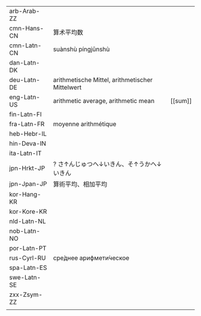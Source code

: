 | | | |
|-|-|-|
| arb-Arab-ZZ |  |  |
| cmn-Hans-CN | 算术平均数 |  |
| cmn-Latn-CN | suànshù píngjūnshù |  |
| dan-Latn-DK |  |  |
| deu-Latn-DE | arithmetische Mittel, arithmetischer Mittelwert |  |
| eng-Latn-US | arithmetic average, arithmetic mean | [[sum]] |
| fin-Latn-FI |  |  |
| fra-Latn-FR | moyenne arithmétique |  |
| heb-Hebr-IL |  |  |
| hin-Deva-IN |  |  |
| ita-Latn-IT |  |  |
| jpn-Hrkt-JP | ? さ↑んじゅつへ↓いきん、そ↑うかへ↓いきん |  |
| jpn-Jpan-JP | 算術平均、相加平均 |  |
| kor-Hang-KR |  |  |
| kor-Kore-KR |  |  |
| nld-Latn-NL |  |  |
| nob-Latn-NO |  |  |
| por-Latn-PT |  |  |
| rus-Cyrl-RU | сре́днее арифмети́ческое |  |
| spa-Latn-ES |  |  |
| swe-Latn-SE |  |  |
| zxx-Zsym-ZZ |  |  |
|  |  |  |
